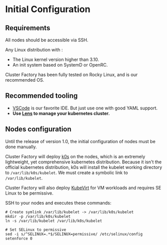 # Initial Configuration

## Requirements

All nodes should be accessible via SSH.

Any Linux distribution with :

- The Linux kernel version higher than 3.10.
- An init system based on SystemD or OpenRC.

Cluster Factory has been fully tested on Rocky Linux, and is our recommended OS.

## Recommended tooling

- [VSCode](https://code.visualstudio.com) is our favorite IDE. But just use one with good YAML support.
- **Use [Lens](https://k8slens.dev) to manage your kubernetes cluster.**

## Nodes configuration

Until the release of version 1.0, the initial configuration of nodes must be done manually.

Cluster Factory will deploy [k0s](https://k0sproject.io) on the nodes, which is an extremely lightweight, yet comprehensive kubernetes distribution. Because it isn't the official kubernetes distribution, k0s will install the kubelet working directory to `/var/lib/k0s/kubelet`. We must create a symbolic link to `/var/lib/kubelet`.

Cluster Factory will also deploy [KubeVirt](https://kubevirt.io) for VM workloads and requires SE Linux to be permissive.

SSH to your nodes and executes these commands:

```shell title="ssh root@node"
# Create symlink /var/lib/kubelet -> /var/lib/k0s/kubelet
mkdir -p /var/lib/k0s/kubelet
ln -s /var/lib/kubelet /var/lib/k0s/kubelet

# Set SELinux to permissive
sed -i s/^SELINUX=.*$/SELINUX=permissive/ /etc/selinux/config
setenforce 0
```
